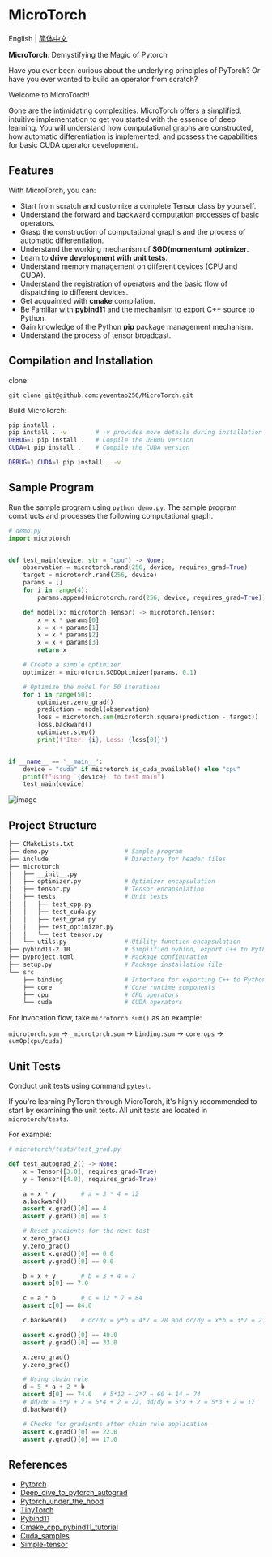 # MicroTorch

English | [简体中文](README.zh-cn.md)

**MicroTorch**: Demystifying the Magic of Pytorch

Have you ever been curious about the underlying principles of PyTorch? Or have you ever wanted to build an operator from scratch?

Welcome to MicroTorch!

Gone are the intimidating complexities. MicroTorch offers a simplified, intuitive implementation to get you started with the essence of deep learning. You will understand how computational graphs are constructed, how automatic differentiation is implemented, and possess the capabilities for basic CUDA operator development.

## Features

With MicroTorch, you can:

- Start from scratch and customize a complete Tensor class by yourself.
- Understand the forward and backward computation processes of basic operators.
- Grasp the construction of computational graphs and the process of automatic differentiation.
- Understand the working mechanism of **SGD(momentum) optimizer**.
- Learn to **drive development with unit tests**.
- Understand memory management on different devices (CPU and CUDA).
- Understand the registration of operators and the basic flow of dispatching to different devices.
- Get acquainted with **cmake** compilation.
- Be Familiar with **pybind11** and the mechanism to export C++ source to Python.
- Gain knowledge of the Python **pip** package management mechanism.
- Understand the process of tensor broadcast.

## Compilation and Installation

clone:

`git clone git@github.com:yewentao256/MicroTorch.git`

Build MicroTorch:

```bash
pip install .
pip install . -v        # -v provides more details during installation
DEBUG=1 pip install .   # Compile the DEBUG version
CUDA=1 pip install .    # Compile the CUDA version

DEBUG=1 CUDA=1 pip install . -v
```

## Sample Program

Run the sample program using `python demo.py`. The sample program constructs and processes the following computational graph.

```python
# demo.py
import microtorch


def test_main(device: str = "cpu") -> None:
    observation = microtorch.rand(256, device, requires_grad=True)
    target = microtorch.rand(256, device)
    params = []
    for i in range(4):
        params.append(microtorch.rand(256, device, requires_grad=True))

    def model(x: microtorch.Tensor) -> microtorch.Tensor:
        x = x * params[0]
        x = x + params[1]
        x = x * params[2]
        x = x + params[3]
        return x

    # Create a simple optimizer
    optimizer = microtorch.SGDOptimizer(params, 0.1)

    # Optimize the model for 50 iterations
    for i in range(50):
        optimizer.zero_grad()
        prediction = model(observation)
        loss = microtorch.sum(microtorch.square(prediction - target))
        loss.backward()
        optimizer.step()
        print(f'Iter: {i}, Loss: {loss[0]}')


if __name__ == '__main__':
    device = "cuda" if microtorch.is_cuda_available() else "cpu"
    print(f"using `{device}` to test main")
    test_main(device)
```

![image](resources/demo_graph.png)

## Project Structure

```bash
├── CMakeLists.txt
├── demo.py                     # Sample program
├── include                     # Directory for header files
├── microtorch
│   ├── __init__.py
│   ├── optimizer.py            # Optimizer encapsulation
│   ├── tensor.py               # Tensor encapsulation
│   ├── tests                   # Unit tests
│   │   ├── test_cpp.py
│   │   ├── test_cuda.py
│   │   ├── test_grad.py
│   │   ├── test_optimizer.py
│   │   └── test_tensor.py
│   └── utils.py                # Utility function encapsulation
├── pybind11-2.10               # Simplified pybind, export C++ to Python
├── pyproject.toml              # Package configuration
├── setup.py                    # Package installation file
└── src
    ├── binding                 # Interface for exporting C++ to Python
    ├── core                    # Core runtime components
    ├── cpu                     # CPU operators
    └── cuda                    # CUDA operators
```

For invocation flow, take `microtorch.sum()` as an example:

`microtorch.sum` -> `_microtorch.sum` -> `binding:sum` -> `core:ops` -> `sumOp(cpu/cuda)`

## Unit Tests

Conduct unit tests using command `pytest`.

If you're learning PyTorch through MicroTorch, it's highly recommended to start by examining the unit tests. All unit tests are located in `microtorch/tests`.

For example:

```python
# microtorch/tests/test_grad.py

def test_autograd_2() -> None:
    x = Tensor([3.0], requires_grad=True)
    y = Tensor([4.0], requires_grad=True)

    a = x * y       # a = 3 * 4 = 12
    a.backward()
    assert x.grad()[0] == 4
    assert y.grad()[0] == 3

    # Reset gradients for the next test
    x.zero_grad()
    y.zero_grad()
    assert x.grad()[0] == 0.0
    assert y.grad()[0] == 0.0

    b = x + y       # b = 3 + 4 = 7
    assert b[0] == 7.0

    c = a * b       # c = 12 * 7 = 84
    assert c[0] == 84.0

    c.backward()    # dc/dx = y*b = 4*7 = 28 and dc/dy = x*b = 3*7 = 21

    assert x.grad()[0] == 40.0
    assert y.grad()[0] == 33.0

    x.zero_grad()
    y.zero_grad()

    # Using chain rule
    d = 5 * a + 2 * b
    assert d[0] == 74.0   # 5*12 + 2*7 = 60 + 14 = 74
    # dd/dx = 5*y + 2 = 5*4 + 2 = 22, dd/dy = 5*x + 2 = 5*3 + 2 = 17
    d.backward()

    # Checks for gradients after chain rule application
    assert x.grad()[0] == 22.0
    assert y.grad()[0] == 17.0
```

## References

- [Pytorch](https://github.com/pytorch/pytorch)
- [Deep_dive_to_pytorch_autograd](https://wentao.site/deep_dive_to_autograd_1/)
- [Pytorch_under_the_hood](https://wentao.site/deep_dive_into_contiguous_1/)
- [TinyTorch](https://github.com/darglein/TinyTorch)
- [Pybind11](https://pybind11.readthedocs.io/en/stable/index.html)
- [Cmake_cpp_pybind11_tutorial](https://github.com/smrfeld/cmake_cpp_pybind11_tutorial)
- [Cuda_samples](https://github.com/NVIDIA/cuda-samples)
- [Simple-tensor](https://github.com/XuHQ1997/simple-tensor)
